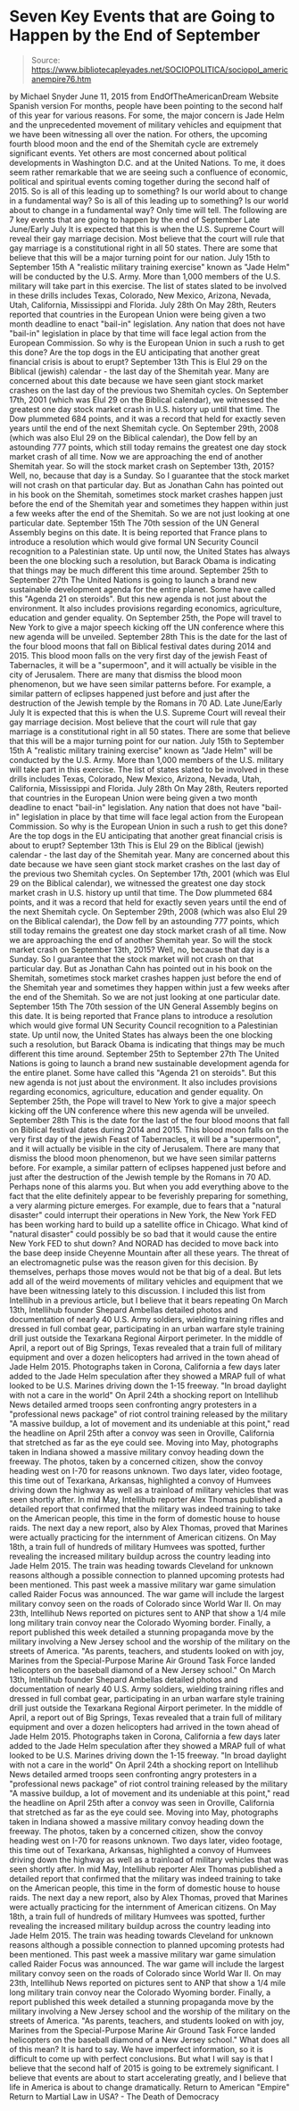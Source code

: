 # Seven Key Events that are Going to Happen by the End of September

> Source: https://www.bibliotecapleyades.net/SOCIOPOLITICA/sociopol_americanempire76.htm

by Michael Snyder June 11, 2015 from EndOfTheAmericanDream Website
Spanish version
For months, people have been pointing to the second half of this year for various reasons.
For some, the major concern is Jade Helm and the unprecedented movement of military vehicles and equipment that we have been witnessing all over the nation. For others, the upcoming fourth blood moon and the end of the Shemitah cycle are extremely significant events.
Yet others are most concerned about political developments in Washington D.C. and at the United Nations.
To me, it does seem rather remarkable that we are seeing such a confluence of economic, political and spiritual events coming together during the second half of 2015.
So is all of this leading up to something? Is our world about to change in a fundamental way?
So is all of this leading up to something?
Is our world about to change in a fundamental way?
Only time will tell.
The following are 7 key events that are going to happen by the end of September
Late June/Early July It is expected that this is when the U.S. Supreme Court will reveal their gay marriage decision. Most believe that the court will rule that gay marriage is a constitutional right in all 50 states. There are some that believe that this will be a major turning point for our nation. July 15th to September 15th A "realistic military training exercise" known as "Jade Helm" will be conducted by the U.S. Army. More than 1,000 members of the U.S. military will take part in this exercise. The list of states slated to be involved in these drills includes Texas, Colorado, New Mexico, Arizona, Nevada, Utah, California, Mississippi and Florida. July 28th On May 28th, Reuters reported that countries in the European Union were being given a two month deadline to enact "bail-in" legislation. Any nation that does not have "bail-in" legislation in place by that time will face legal action from the European Commission. So why is the European Union in such a rush to get this done? Are the top dogs in the EU anticipating that another great financial crisis is about to erupt? September 13th This is Elul 29 on the Biblical (jewish) calendar - the last day of the Shemitah year. Many are concerned about this date because we have seen giant stock market crashes on the last day of the previous two Shemitah cycles. On September 17th, 2001 (which was Elul 29 on the Biblical calendar), we witnessed the greatest one day stock market crash in U.S. history up until that time. The Dow plummeted 684 points, and it was a record that held for exactly seven years until the end of the next Shemitah cycle. On September 29th, 2008 (which was also Elul 29 on the Biblical calendar), the Dow fell by an astounding 777 points, which still today remains the greatest one day stock market crash of all time. Now we are approaching the end of another Shemitah year. So will the stock market crash on September 13th, 2015? Well, no, because that day is a Sunday. So I guarantee that the stock market will not crash on that particular day. But as Jonathan Cahn has pointed out in his book on the Shemitah, sometimes stock market crashes happen just before the end of the Shemitah year and sometimes they happen within just a few weeks after the end of the Shemitah. So we are not just looking at one particular date. September 15th The 70th session of the UN General Assembly begins on this date. It is being reported that France plans to introduce a resolution which would give formal UN Security Council recognition to a Palestinian state. Up until now, the United States has always been the one blocking such a resolution, but Barack Obama is indicating that things may be much different this time around. September 25th to September 27th The United Nations is going to launch a brand new sustainable development agenda for the entire planet. Some have called this "Agenda 21 on steroids". But this new agenda is not just about the environment. It also includes provisions regarding economics, agriculture, education and gender equality. On September 25th, the Pope will travel to New York to give a major speech kicking off the UN conference where this new agenda will be unveiled. September 28th This is the date for the last of the four blood moons that fall on Biblical festival dates during 2014 and 2015. This blood moon falls on the very first day of the jewish Feast of Tabernacles, it will be a "supermoon", and it will actually be visible in the city of Jerusalem. There are many that dismiss the blood moon phenomenon, but we have seen similar patterns before. For example, a similar pattern of eclipses happened just before and just after the destruction of the Jewish temple by the Romans in 70 AD.
Late June/Early July
It is expected that this is when the U.S. Supreme Court will reveal their gay marriage decision. Most believe that the court will rule that gay marriage is a constitutional right in all 50 states.
There are some that believe that this will be a major turning point for our nation.
July 15th to September 15th
A "realistic military training exercise" known as "Jade Helm" will be conducted by the U.S. Army. More than 1,000 members of the U.S. military will take part in this exercise.
The list of states slated to be involved in these drills includes Texas, Colorado, New Mexico, Arizona, Nevada, Utah, California, Mississippi and Florida.
July 28th
On May 28th, Reuters reported that countries in the European Union were being given a two month deadline to enact "bail-in" legislation.
Any nation that does not have "bail-in" legislation in place by that time will face legal action from the European Commission.
So why is the European Union in such a rush to get this done?
Are the top dogs in the EU anticipating that another great financial crisis is about to erupt?
September 13th
This is Elul 29 on the Biblical (jewish) calendar - the last day of the Shemitah year. Many are concerned about this date because we have seen giant stock market crashes on the last day of the previous two Shemitah cycles.
On September 17th, 2001 (which was Elul 29 on the Biblical calendar), we witnessed the greatest one day stock market crash in U.S. history up until that time. The Dow plummeted 684 points, and it was a record that held for exactly seven years until the end of the next Shemitah cycle.
On September 29th, 2008 (which was also Elul 29 on the Biblical calendar), the Dow fell by an astounding 777 points, which still today remains the greatest one day stock market crash of all time.
Now we are approaching the end of another Shemitah year. So will the stock market crash on September 13th, 2015? Well, no, because that day is a Sunday. So I guarantee that the stock market will not crash on that particular day.
But as Jonathan Cahn has pointed out in his book on the Shemitah, sometimes stock market crashes happen just before the end of the Shemitah year and sometimes they happen within just a few weeks after the end of the Shemitah.
So we are not just looking at one particular date.
September 15th
The 70th session of the UN General Assembly begins on this date. It is being reported that France plans to introduce a resolution which would give formal UN Security Council recognition to a Palestinian state.
Up until now, the United States has always been the one blocking such a resolution, but Barack Obama is indicating that things may be much different this time around.
September 25th to September 27th
The United Nations is going to launch a brand new sustainable development agenda for the entire planet. Some have called this "Agenda 21 on steroids".
But this new agenda is not just about the environment.
It also includes provisions regarding economics, agriculture, education and gender equality. On September 25th, the Pope will travel to New York to give a major speech kicking off the UN conference where this new agenda will be unveiled.
September 28th
This is the date for the last of the four blood moons that fall on Biblical festival dates during 2014 and 2015.
This blood moon falls on the very first day of the jewish Feast of Tabernacles, it will be a "supermoon", and it will actually be visible in the city of Jerusalem. There are many that dismiss the blood moon phenomenon, but we have seen similar patterns before.
For example, a similar pattern of eclipses happened just before and just after the destruction of the Jewish temple by the Romans in 70 AD.
Perhaps none of this alarms you.
But when you add everything above to the fact that the elite definitely appear to be feverishly preparing for something, a very alarming picture emerges.
For example, due to fears that a "natural disaster" could interrupt their operations in New York, the New York FED has been working hard to build up a satellite office in Chicago.
What kind of "natural disaster" could possibly be so bad that it would cause the entire New York FED to shut down?
And NORAD has decided to move back into the base deep inside Cheyenne Mountain after all these years. The threat of an electromagnetic pulse was the reason given for this decision.
By themselves, perhaps those moves would not be that big of a deal. But lets add all of the weird movements of military vehicles and equipment that we have been witnessing lately to this discussion.
I included this list from Intellihub in a previous article, but I believe that it bears repeating
On March 13th, Intellihub founder Shepard Ambellas detailed photos and documentation of nearly 40 U.S. Army soldiers, wielding training rifles and dressed in full combat gear, participating in an urban warfare style training drill just outside the Texarkana Regional Airport perimeter. In the middle of April, a report out of Big Springs, Texas revealed that a train full of military equipment and over a dozen helicopters had arrived in the town ahead of Jade Helm 2015. Photographs taken in Corona, California a few days later added to the Jade Helm speculation after they showed a MRAP full of what looked to be U.S. Marines driving down the 1-15 freeway. "In broad daylight with not a care in the world" On April 24th a shocking report on Intellihub News detailed armed troops seen confronting angry protesters in a "professional news package" of riot control training released by the military "A massive buildup, a lot of movement and its undeniable at this point," read the headline on April 25th after a convoy was seen in Oroville, California that stretched as far as the eye could see. Moving into May, photographs taken in Indiana showed a massive military convoy heading down the freeway. The photos, taken by a concerned citizen, show the convoy heading west on I-70 for reasons unknown. Two days later, video footage, this time out of Texarkana, Arkansas, highlighted a convoy of Humvees driving down the highway as well as a trainload of military vehicles that was seen shortly after. In mid May, Intellihub reporter Alex Thomas published a detailed report that confirmed that the military was indeed training to take on the American people, this time in the form of domestic house to house raids. The next day a new report, also by Alex Thomas, proved that Marines were actually practicing for the internment of American citizens. On May 18th, a train full of hundreds of military Humvees was spotted, further revealing the increased military buildup across the country leading into Jade Helm 2015. The train was heading towards Cleveland for unknown reasons although a possible connection to planned upcoming protests had been mentioned. This past week a massive military war game simulation called Raider Focus was announced. The war game will include the largest military convoy seen on the roads of Colorado since World War II. On may 23th, Intellihub News reported on pictures sent to ANP that show a 1/4 mile long military train convoy near the Colorado Wyoming border. Finally, a report published this week detailed a stunning propaganda move by the military involving a New Jersey school and the worship of the military on the streets of America. "As parents, teachers, and students looked on with joy, Marines from the Special-Purpose Marine Air Ground Task Force landed helicopters on the baseball diamond of a New Jersey school."
On March 13th, Intellihub founder Shepard Ambellas detailed photos and documentation of nearly 40 U.S. Army soldiers, wielding training rifles and dressed in full combat gear, participating in an urban warfare style training drill just outside the Texarkana Regional Airport perimeter.
In the middle of April, a report out of Big Springs, Texas revealed that a train full of military equipment and over a dozen helicopters had arrived in the town ahead of Jade Helm 2015.
Photographs taken in Corona, California a few days later added to the Jade Helm speculation after they showed a MRAP full of what looked to be U.S. Marines driving down the 1-15 freeway.
"In broad daylight with not a care in the world"
On April 24th a shocking report on Intellihub News detailed armed troops seen confronting angry protesters in a "professional news package" of riot control training released by the military
"A massive buildup, a lot of movement and its undeniable at this point," read the headline on April 25th after a convoy was seen in Oroville, California that stretched as far as the eye could see.
Moving into May, photographs taken in Indiana showed a massive military convoy heading down the freeway. The photos, taken by a concerned citizen, show the convoy heading west on I-70 for reasons unknown.
Two days later, video footage, this time out of Texarkana, Arkansas, highlighted a convoy of Humvees driving down the highway as well as a trainload of military vehicles that was seen shortly after.
In mid May, Intellihub reporter Alex Thomas published a detailed report that confirmed that the military was indeed training to take on the American people, this time in the form of domestic house to house raids.
The next day a new report, also by Alex Thomas, proved that Marines were actually practicing for the internment of American citizens.
On May 18th, a train full of hundreds of military Humvees was spotted, further revealing the increased military buildup across the country leading into Jade Helm 2015. The train was heading towards Cleveland for unknown reasons although a possible connection to planned upcoming protests had been mentioned.
This past week a massive military war game simulation called Raider Focus was announced. The war game will include the largest military convoy seen on the roads of Colorado since World War II.
On may 23th, Intellihub News reported on pictures sent to ANP that show a 1/4 mile long military train convoy near the Colorado Wyoming border.
Finally, a report published this week detailed a stunning propaganda move by the military involving a New Jersey school and the worship of the military on the streets of America.
"As parents, teachers, and students looked on with joy, Marines from the Special-Purpose Marine Air Ground Task Force landed helicopters on the baseball diamond of a New Jersey school."
What does all of this mean?
It is hard to say. We have imperfect information, so it is difficult to come up with perfect conclusions. But what I will say is that I believe that the second half of 2015 is going to be extremely significant.
I believe that events are about to start accelerating greatly, and I believe that life in America is about to change dramatically.
Return to American "Empire"
Return to Martial Law in USA? - The Death of Democracy
